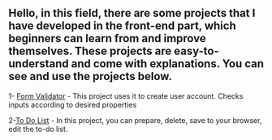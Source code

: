 ## Hello, in this field, there are some projects that I have developed in the front-end part, which beginners can learn from and improve themselves. These projects are easy-to-understand and come with explanations. You can see and use the projects below.


1- [Form Validator](https://github.com/mock3ng/Frontend-Challenge/tree/Form-Validator) - This project uses it to create user account. Checks inputs according to desired properties

2-[To Do List](https://github.com/mock3ng/Frontend-Challenge/tree/To-Do-List) - In this project, you can prepare, delete, save to your browser, edit the to-do list.
